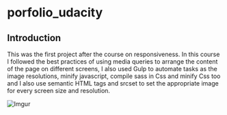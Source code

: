 # porfolio_udacity

## Introduction

This was the first project after the course on responsiveness.  In this course
I followed the best practices of using media queries to arrange the content of
the page on different screens, I also used Gulp to automate tasks as the image
resolutions, minify javascript, compile sass in Css and minify Css too and I
also use semantic HTML tags and srcset to set the appropriate image for every
screen size and resolution.

![Imgur](http://i.imgur.com/AweR06e.png)
